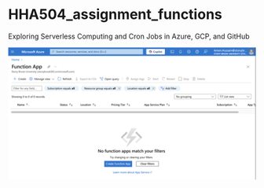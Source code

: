 # HHA504_assignment_functions
Exploring Serverless Computing and Cron Jobs in Azure, GCP, and GitHub

![alt text](image.png)